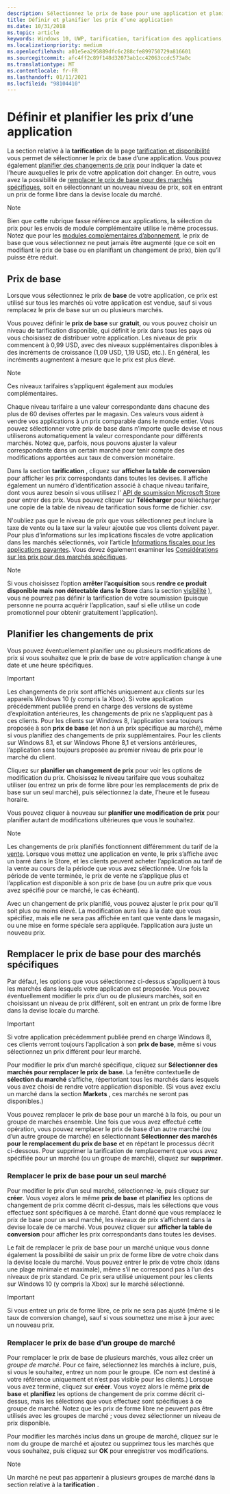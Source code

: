 ```yaml
---
description: Sélectionnez le prix de base pour une application et planifiez les modifications de prix. Vous pouvez également personnaliser ces options pour des marchés spécifiques.
title: Définir et planifier les prix d’une application
ms.date: 10/31/2018
ms.topic: article
keywords: Windows 10, UWP, tarification, tarification des applications, prix de l’application, vendre des applications, changement de prix, prix personnalisé, prix, prix, coût, remplacer le prix de base, prix de forme libre, forme libre
ms.localizationpriority: medium
ms.openlocfilehash: a01e5ea295889dfc6c288cfe899750729a816601
ms.sourcegitcommit: afc4ff2c89f148d32073ab1cc42063ccdc573a8c
ms.translationtype: MT
ms.contentlocale: fr-FR
ms.lasthandoff: 01/11/2021
ms.locfileid: "98104410"
---
```

# <a name="set-and-schedule-app-pricing"></a>Définir et planifier les prix d’une application

La section relative à la **tarification** de la page [tarification et disponibilité](set-app-pricing-and-availability.md) vous permet de sélectionner le prix de base d’une application. Vous pouvez également [planifier des changements de prix](#schedule-price-changes) pour indiquer la date et l’heure auxquelles le prix de votre application doit changer. En outre, vous avez la possibilité de [remplacer le prix de base pour des marchés spécifiques](#override-base-price-for-specific-markets), soit en sélectionnant un nouveau niveau de prix, soit en entrant un prix de forme libre dans la devise locale du marché.

> [!NOTE]
> Bien que cette rubrique fasse référence aux applications, la sélection du prix pour les envois de module complémentaire utilise le même processus. Notez que pour les [modules complémentaires d’abonnement](../monetize/enable-subscription-add-ons-for-your-app.md), le prix de base que vous sélectionnez ne peut jamais être augmenté (que ce soit en modifiant le prix de base ou en planifiant un changement de prix), bien qu’il puisse être réduit.

## <a name="base-price"></a>Prix de base

Lorsque vous sélectionnez le prix de **base** de votre application, ce prix est utilisé sur tous les marchés où votre application est vendue, sauf si vous remplacez le prix de base sur un ou plusieurs marchés.

Vous pouvez définir le **prix de base** sur **gratuit**, ou vous pouvez choisir un niveau de tarification disponible, qui définit le prix dans tous les pays où vous choisissez de distribuer votre application. Les niveaux de prix commencent à 0,99 USD, avec des niveaux supplémentaires disponibles à des incréments de croissance (1,09 USD, 1,19 USD, etc.). En général, les incréments augmentent à mesure que le prix est plus élevé. 

> [!NOTE]
> Ces niveaux tarifaires s’appliquent également aux modules complémentaires. 

Chaque niveau tarifaire a une valeur correspondante dans chacune des plus de 60 devises offertes par le magasin. Ces valeurs vous aident à vendre vos applications à un prix comparable dans le monde entier. Vous pouvez sélectionner votre prix de base dans n’importe quelle devise et nous utiliserons automatiquement la valeur correspondante pour différents marchés. Notez que, parfois, nous pouvons ajuster la valeur correspondante dans un certain marché pour tenir compte des modifications apportées aux taux de conversion monétaire.

Dans la section **tarification** , cliquez sur **afficher la table de conversion** pour afficher les prix correspondants dans toutes les devises. Il affiche également un numéro d’identification associé à chaque niveau tarifaire, dont vous aurez besoin si vous utilisez l' [API de soumission Microsoft Store](../monetize/manage-app-submissions.md#price-tiers) pour entrer des prix. Vous pouvez cliquer sur **Télécharger** pour télécharger une copie de la table de niveau de tarification sous forme de fichier. csv.

N'oubliez pas que le niveau de prix que vous sélectionnez peut inclure la taxe de vente ou la taxe sur la valeur ajoutée que vos clients doivent payer. Pour plus d’informations sur les implications fiscales de votre application dans les marchés sélectionnés, voir l’article [Informations fiscales pour les applications payantes](/partner-center/tax-details-marketplace). Vous devez également examiner les [Considérations sur les prix pour des marchés spécifiques](define-market-selection.md#price-considerations-for-specific-markets).

> [!NOTE]
> Si vous choisissez l’option **arrêter l’acquisition** sous **rendre ce produit disponible mais non détectable dans le Store** dans la section [visibilité](choose-visibility-options.md#discoverability) ), vous ne pourrez pas définir la tarification de votre soumission (puisque personne ne pourra acquérir l’application, sauf si elle utilise un code promotionnel pour obtenir gratuitement l’application).

## <a name="schedule-price-changes"></a>Planifier les changements de prix

Vous pouvez éventuellement planifier une ou plusieurs modifications de prix si vous souhaitez que le prix de base de votre application change à une date et une heure spécifiques. 

> [!IMPORTANT]
> Les changements de prix sont affichés uniquement aux clients sur les appareils Windows 10 (y compris la Xbox). Si votre application précédemment publiée prend en charge des versions de système d’exploitation antérieures, les changements de prix ne s’appliquent pas à ces clients. Pour les clients sur Windows 8, l’application sera toujours proposée à son **prix de base** (et non à un prix spécifique au marché), même si vous planifiez des changements de prix supplémentaires. Pour les clients sur Windows 8.1, et sur Windows Phone 8,1 et versions antérieures, l’application sera toujours proposée au premier niveau de prix pour le marché du client.

Cliquez sur **planifier un changement de prix** pour voir les options de modification du prix. Choisissez le niveau tarifaire que vous souhaitez utiliser (ou entrez un prix de forme libre pour les remplacements de prix de base sur un seul marché), puis sélectionnez la date, l’heure et le fuseau horaire.

Vous pouvez cliquer à nouveau sur **planifier une modification de prix** pour planifier autant de modifications ultérieures que vous le souhaitez.

> [!NOTE]
> Les changements de prix planifiés fonctionnent différemment du tarif de la [vente](put-apps-and-add-ons-on-sale.md). Lorsque vous mettez une application en vente, le prix s’affiche avec un barré dans le Store, et les clients peuvent acheter l’application au tarif de la vente au cours de la période que vous avez sélectionnée. Une fois la période de vente terminée, le prix de vente ne s’applique plus et l’application est disponible à son prix de base (ou un autre prix que vous avez spécifié pour ce marché, le cas échéant).
>
> Avec un changement de prix planifié, vous pouvez ajuster le prix pour qu’il soit plus ou moins élevé. La modification aura lieu à la date que vous spécifiez, mais elle ne sera pas affichée en tant que vente dans le magasin, ou une mise en forme spéciale sera appliquée. l’application aura juste un nouveau prix. 


## <a name="override-base-price-for-specific-markets"></a>Remplacer le prix de base pour des marchés spécifiques

Par défaut, les options que vous sélectionnez ci-dessus s’appliquent à tous les marchés dans lesquels votre application est proposée. Vous pouvez éventuellement modifier le prix d’un ou de plusieurs marchés, soit en choisissant un niveau de prix différent, soit en entrant un prix de forme libre dans la devise locale du marché.

> [!IMPORTANT]
> Si votre application précédemment publiée prend en charge Windows 8, ces clients verront toujours l’application à son **prix de base**, même si vous sélectionnez un prix différent pour leur marché.

Pour modifier le prix d’un marché spécifique, cliquez sur **Sélectionner des marchés pour remplacer le prix de base**. La fenêtre contextuelle de **sélection du marché** s’affiche, répertoriant tous les marchés dans lesquels vous avez choisi de rendre votre application disponible. (Si vous avez exclu un marché dans la section **Markets** , ces marchés ne seront pas disponibles.) 

Vous pouvez remplacer le prix de base pour un marché à la fois, ou pour un groupe de marchés ensemble. Une fois que vous avez effectué cette opération, vous pouvez remplacer le prix de base d’un autre marché (ou d’un autre groupe de marché) en sélectionnant **Sélectionner des marchés pour le remplacement du prix de base** et en répétant le processus décrit ci-dessous. Pour supprimer la tarification de remplacement que vous avez spécifiée pour un marché (ou un groupe de marché), cliquez sur **supprimer**.


### <a name="override-the-base-price-for-a-single-market"></a>Remplacer le prix de base pour un seul marché

Pour modifier le prix d’un seul marché, sélectionnez-le, puis cliquez sur **créer**. Vous voyez alors le même **prix de base** et **planifiez** les options de changement de prix comme décrit ci-dessus, mais les sélections que vous effectuez sont spécifiques à ce marché. Étant donné que vous remplacez le prix de base pour un seul marché, les niveaux de prix s’affichent dans la devise locale de ce marché. Vous pouvez cliquer sur **afficher la table de conversion** pour afficher les prix correspondants dans toutes les devises. 

Le fait de remplacer le prix de base pour un marché unique vous donne également la possibilité de saisir un prix de forme libre de votre choix dans la devise locale du marché. Vous pouvez entrer le prix de votre choix (dans une plage minimale et maximale), même s’il ne correspond pas à l’un des niveaux de prix standard. Ce prix sera utilisé uniquement pour les clients sur Windows 10 (y compris la Xbox) sur le marché sélectionné. 

> [!IMPORTANT]
> Si vous entrez un prix de forme libre, ce prix ne sera pas ajusté (même si le taux de conversion change), sauf si vous soumettez une mise à jour avec un nouveau prix. 

### <a name="override-the-base-price-for-a-market-group"></a>Remplacer le prix de base d’un groupe de marché

Pour remplacer le prix de base de plusieurs marchés, vous allez créer un *groupe de marché*. Pour ce faire, sélectionnez les marchés à inclure, puis, si vous le souhaitez, entrez un nom pour le groupe. (Ce nom est destiné à votre référence uniquement et n’est pas visible pour les clients.) Lorsque vous avez terminé, cliquez sur **créer**. Vous voyez alors le même **prix de base** et **planifiez** les options de changement de prix comme décrit ci-dessus, mais les sélections que vous effectuez sont spécifiques à ce groupe de marché. Notez que les prix de forme libre ne peuvent pas être utilisés avec les groupes de marché ; vous devez sélectionner un niveau de prix disponible.

Pour modifier les marchés inclus dans un groupe de marché, cliquez sur le nom du groupe de marché et ajoutez ou supprimez tous les marchés que vous souhaitez, puis cliquez sur **OK** pour enregistrer vos modifications. 

> [!NOTE]
> Un marché ne peut pas appartenir à plusieurs groupes de marché dans la section relative à la **tarification** .